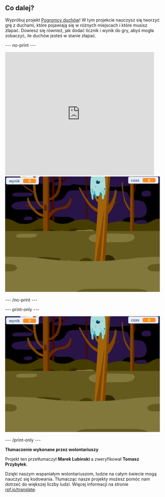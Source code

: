 ## Co dalej?

Wypróbuj projekt [Pogromcy duchów](https://projects.raspberrypi.org/pl-PL/projects/ghostbusters?utm_source=pathway&utm_medium=whatnext&utm_campaign=projects)! W tym projekcie nauczysz się tworzyć grę z duchami, które pojawiają się w różnych miejscach i które musisz złapać. Dowiesz się również, jak dodać licznik i wynik do gry, abyś mogła zobaczyć, ile duchów jesteś w stanie złapać.

--- no-print ---

<div class="scratch-preview">
  <iframe allowtransparency="true" width="485" height="402" src="https://scratch.mit.edu/projects/embed/276874679/?autostart=false" frameborder="0" scrolling="no"></iframe>
  <img src="images/ghostbusters-static.png">
</div>

--- /no-print ---

--- print-only ---

![prezentacja](images/ghostbusters-static.png)

--- /print-only ---


**Tłumaczenie wykonane przez wolontariuszy**

Projekt ten przetłumaczył **Marek Lubinski** a zweryfikował **Tomasz Przybyłek**.

Dzięki naszym wspaniałym wolontariuszom, ludzie na całym świecie mogą nauczyć się kodowania. Tłumacząc nasze projekty możesz pomóc nam dotrzeć do większej liczby ludzi. Więcej informacji na stronie [rpf.io/translate](https://rpf.io/translate).